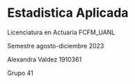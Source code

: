 # Estadistica Aplicada

Licenciatura en Actuaría FCFM_UANL

Semestre agosto-diciembre 2023

Alexandra Valdez 1910361

Grupo 41
